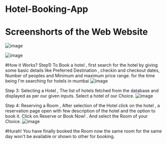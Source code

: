 ﻿# Hotel-Booking-App

# Screenshorts of the Web Website
![image](https://github.com/ReejoJoseph1244/Hotel-Booking-App/assets/92742868/fb17d6d9-3cc5-42ef-9e41-8144236a1c82)

![image](https://github.com/ReejoJoseph1244/Hotel-Booking-App/assets/92742868/c6cd6e25-efc5-4910-aeff-bcc7b50185e1)

#How it Works?
Step1) To Book a hotel , first search for the hotel by giving some basic details like Preferred Destination , checkin and checkout dates, Number of peoples and Minimum and maximum price range. 
for the time being I'm searching for hotels in mumbai
![image](https://github.com/ReejoJoseph1244/Hotel-Booking-App/assets/92742868/8419dc45-964d-48fa-9911-400fa7711252)

Step 3: Selecting a Hotel , The list of hotels fetched from the database and displayed as per our given inputs. Select a hotel of our Choice.
![image](https://github.com/ReejoJoseph1244/Hotel-Booking-App/assets/92742868/7afe4824-5ae1-4e9f-a721-45e3ae58e41c)

Step 4: Reserving a Room , After selection of the Hotel click on the hotel , a reservation page open with few description of the hotel and the option to book it. Click on Reserve or Book Now! . And select the Room of your Choice.
![image](https://github.com/ReejoJoseph1244/Hotel-Booking-App/assets/92742868/f4610d0c-5de6-4d81-a73d-22221e69f8d8)

#Hurah! You have finally booked the Room now the same room for the same day won't  be available or shown to other for booking.
